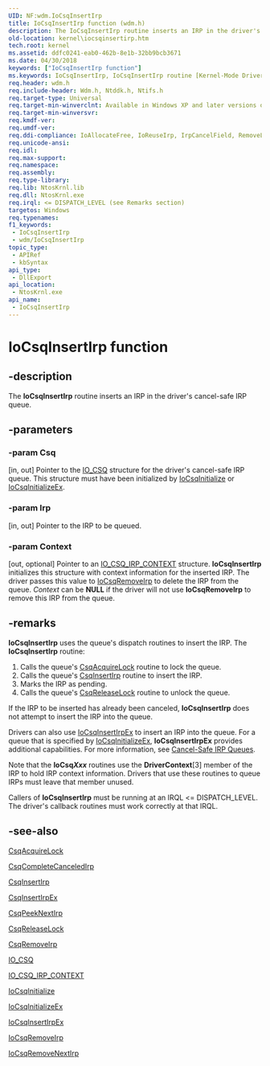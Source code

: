 ```yaml
---
UID: NF:wdm.IoCsqInsertIrp
title: IoCsqInsertIrp function (wdm.h)
description: The IoCsqInsertIrp routine inserts an IRP in the driver's cancel-safe IRP queue.
old-location: kernel\iocsqinsertirp.htm
tech.root: kernel
ms.assetid: ddfc0241-eab0-462b-8e1b-32bb9bcb3671
ms.date: 04/30/2018
keywords: ["IoCsqInsertIrp function"]
ms.keywords: IoCsqInsertIrp, IoCsqInsertIrp routine [Kernel-Mode Driver Architecture], k104_cecd79a7-3c42-45a2-99f7-54ca2a3e0358.xml, kernel.iocsqinsertirp, wdm/IoCsqInsertIrp
req.header: wdm.h
req.include-header: Wdm.h, Ntddk.h, Ntifs.h
req.target-type: Universal
req.target-min-winverclnt: Available in Windows XP and later versions of Windows. Drivers that must also work in Windows 2000 and Windows 98/Me can instead link to Csq.lib to use the routine.
req.target-min-winversvr: 
req.kmdf-ver: 
req.umdf-ver: 
req.ddi-compliance: IoAllocateFree, IoReuseIrp, IrpCancelField, RemoveLockCheck, RemoveLockForward, RemoveLockForward2, RemoveLockForwardDeviceControl, RemoveLockForwardDeviceControl2, RemoveLockForwardDeviceControlInternal, RemoveLockForwardDeviceControlInternal2, RemoveLockForwardRead, RemoveLockForwardRead2, RemoveLockForwardWrite, RemoveLockForwardWrite2, RemoveLockReleaseCleanup, RemoveLockReleaseClose, RemoveLockReleaseCreate, RemoveLockReleaseDeviceControl, RemoveLockReleaseInternalDeviceControl, RemoveLockReleasePower, RemoveLockReleaseRead, RemoveLockReleaseShutdown, RemoveLockReleaseSystemControl, RemoveLockReleaseWrite
req.unicode-ansi: 
req.idl: 
req.max-support: 
req.namespace: 
req.assembly: 
req.type-library: 
req.lib: NtosKrnl.lib
req.dll: NtosKrnl.exe
req.irql: <= DISPATCH_LEVEL (see Remarks section)
targetos: Windows
req.typenames: 
f1_keywords:
 - IoCsqInsertIrp
 - wdm/IoCsqInsertIrp
topic_type:
 - APIRef
 - kbSyntax
api_type:
 - DllExport
api_location:
 - NtosKrnl.exe
api_name:
 - IoCsqInsertIrp
---
```


# IoCsqInsertIrp function


## -description

The <b>IoCsqInsertIrp</b> routine inserts an IRP in the driver's cancel-safe IRP queue.

## -parameters

### -param Csq 

[in, out]
Pointer to the <a href="/windows-hardware/drivers/kernel/eprocess">IO_CSQ</a> structure for the driver's cancel-safe IRP queue. This structure must have been initialized by <a href="/windows-hardware/drivers/ddi/wdm/nf-wdm-iocsqinitialize">IoCsqInitialize</a> or <a href="/windows-hardware/drivers/ddi/wdm/nf-wdm-iocsqinitializeex">IoCsqInitializeEx</a>.

### -param Irp 

[in, out]
Pointer to the IRP to be queued.

### -param Context 

[out, optional]
Pointer to an <a href="/windows-hardware/drivers/kernel/eprocess">IO_CSQ_IRP_CONTEXT</a> structure. <b>IoCsqInsertIrp</b> initializes this structure with context information for the inserted IRP. The driver passes this value to <a href="/windows-hardware/drivers/ddi/wdm/nf-wdm-iocsqremoveirp">IoCsqRemoveIrp</a> to delete the IRP from the queue. <i>Context</i> can be <b>NULL</b> if the driver will not use <b>IoCsqRemoveIrp</b> to remove this IRP from the queue.

## -remarks

<b>IoCsqInsertIrp</b> uses the queue's dispatch routines to insert the IRP. The <b>IoCsqInsertIrp</b> routine:

<ol>
<li>
Calls the queue's <a href="/windows-hardware/drivers/ddi/wdm/nc-wdm-io_csq_acquire_lock">CsqAcquireLock</a> routine to lock the queue.

</li>
<li>
Calls the queue's <a href="/windows-hardware/drivers/ddi/wdm/nc-wdm-io_csq_insert_irp">CsqInsertIrp</a> routine to insert the IRP.

</li>
<li>
Marks the IRP as pending.

</li>
<li>
Calls the queue's <a href="/windows-hardware/drivers/ddi/wdm/nc-wdm-io_csq_release_lock">CsqReleaseLock</a> routine to unlock the queue.

</li>
</ol>
If the IRP to be inserted has already been canceled, <b>IoCsqInsertIrp</b> does not attempt to insert the IRP into the queue.

Drivers can also use <a href="/windows-hardware/drivers/ddi/wdm/nf-wdm-iocsqinsertirpex">IoCsqInsertIrpEx</a> to insert an IRP into the queue. For a queue that is specified by <a href="/windows-hardware/drivers/ddi/wdm/nf-wdm-iocsqinitializeex">IoCsqInitializeEx</a>, <b>IoCsqInsertIrpEx</b> provides additional capabilities. For more information, see <a href="/windows-hardware/drivers/kernel/cancel-safe-irp-queues">Cancel-Safe IRP Queues</a>.

Note that the <b>IoCsq<i>Xxx</i></b> routines use the <b>DriverContext</b>[3] member of the IRP to hold IRP context information. Drivers that use these routines to queue IRPs must leave that member unused.

Callers of <b>IoCsqInsertIrp</b> must be running at an IRQL <= DISPATCH_LEVEL. The driver's callback routines must work correctly at that IRQL.

## -see-also

<a href="/windows-hardware/drivers/ddi/wdm/nc-wdm-io_csq_acquire_lock">CsqAcquireLock</a>



<a href="/windows-hardware/drivers/ddi/wdm/nc-wdm-io_csq_complete_canceled_irp">CsqCompleteCanceledIrp</a>



<a href="/windows-hardware/drivers/ddi/wdm/nc-wdm-io_csq_insert_irp">CsqInsertIrp</a>



<a href="/windows-hardware/drivers/ddi/wdm/nc-wdm-io_csq_insert_irp_ex">CsqInsertIrpEx</a>



<a href="/windows-hardware/drivers/ddi/wdm/nc-wdm-io_csq_peek_next_irp">CsqPeekNextIrp</a>



<a href="/windows-hardware/drivers/ddi/wdm/nc-wdm-io_csq_release_lock">CsqReleaseLock</a>



<a href="/windows-hardware/drivers/ddi/wdm/nc-wdm-io_csq_remove_irp">CsqRemoveIrp</a>



<a href="/windows-hardware/drivers/kernel/eprocess">IO_CSQ</a>



<a href="/windows-hardware/drivers/kernel/eprocess">IO_CSQ_IRP_CONTEXT</a>



<a href="/windows-hardware/drivers/ddi/wdm/nf-wdm-iocsqinitialize">IoCsqInitialize</a>



<a href="/windows-hardware/drivers/ddi/wdm/nf-wdm-iocsqinitializeex">IoCsqInitializeEx</a>



<a href="/windows-hardware/drivers/ddi/wdm/nf-wdm-iocsqinsertirpex">IoCsqInsertIrpEx</a>



<a href="/windows-hardware/drivers/ddi/wdm/nf-wdm-iocsqremoveirp">IoCsqRemoveIrp</a>



<a href="/windows-hardware/drivers/ddi/wdm/nf-wdm-iocsqremovenextirp">IoCsqRemoveNextIrp</a>